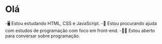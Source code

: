 # Olá
-🖥️ Estou estudando HTML, CSS e JavaScript.
-🤝 Estou procurando ajuda com estudos de programação com foco em front-end.
-👨‍💻 Estou aberto para conversar sobre programação. 
